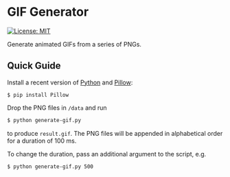 # GIF Generator

[![License: MIT](https://img.shields.io/badge/License-MIT-yellow.svg)](https://opensource.org/licenses/MIT)

Generate animated GIFs from a series of PNGs. 

## Quick Guide
Install a recent version of [Python](https://www.python.org/downloads/) and [Pillow](https://pypi.org/project/Pillow/):
```shell
$ pip install Pillow
```
Drop the PNG files in `/data` and run 
```sh
$ python generate-gif.py
```
to produce `result.gif`. The PNG files will be appended in alphabetical order for a duration of 100 ms. 

To change the duration, pass an additional argument to the script, e.g.
```sh
$ python generate-gif.py 500
```
